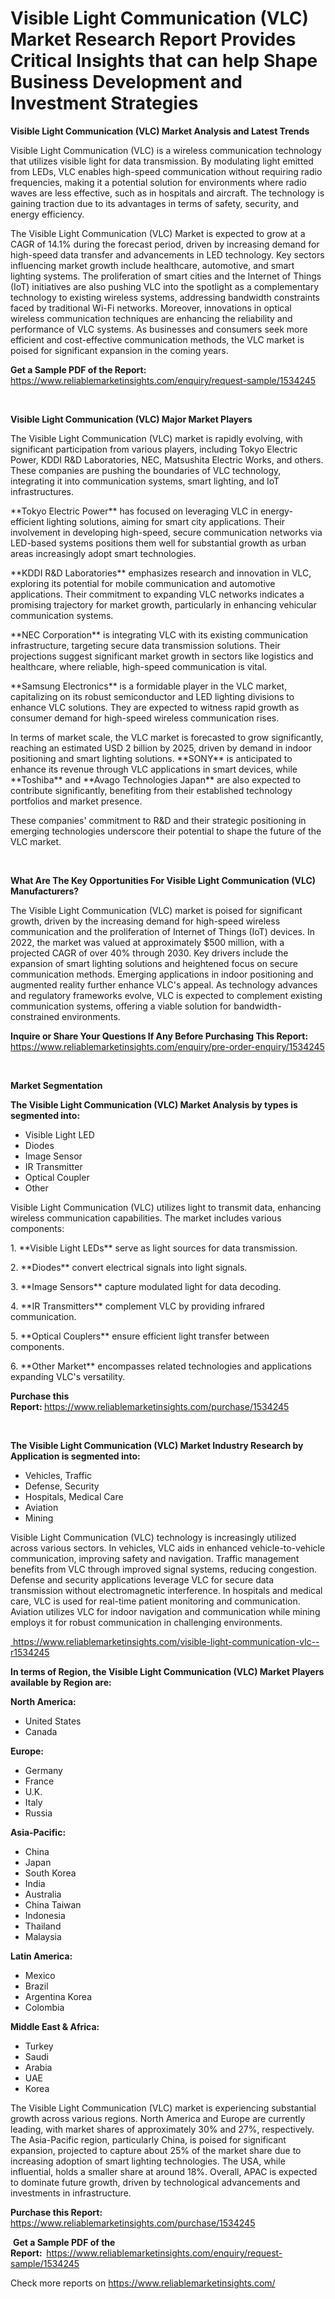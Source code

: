 <p><h1>Visible Light Communication (VLC) Market Research Report Provides Critical Insights that can help Shape Business Development and Investment Strategies</h1></p><p><strong>Visible Light Communication (VLC) Market Analysis and Latest Trends</strong></p>
<p><p>Visible Light Communication (VLC) is a wireless communication technology that utilizes visible light for data transmission. By modulating light emitted from LEDs, VLC enables high-speed communication without requiring radio frequencies, making it a potential solution for environments where radio waves are less effective, such as in hospitals and aircraft. The technology is gaining traction due to its advantages in terms of safety, security, and energy efficiency.</p><p>The Visible Light Communication (VLC) Market is expected to grow at a CAGR of 14.1% during the forecast period, driven by increasing demand for high-speed data transfer and advancements in LED technology. Key sectors influencing market growth include healthcare, automotive, and smart lighting systems. The proliferation of smart cities and the Internet of Things (IoT) initiatives are also pushing VLC into the spotlight as a complementary technology to existing wireless systems, addressing bandwidth constraints faced by traditional Wi-Fi networks. Moreover, innovations in optical wireless communication techniques are enhancing the reliability and performance of VLC systems. As businesses and consumers seek more efficient and cost-effective communication methods, the VLC market is poised for significant expansion in the coming years.</p></p>
<p><strong>Get a Sample PDF of the Report:&nbsp;</strong> <a href="https://www.reliablemarketinsights.com/enquiry/request-sample/1534245?utm_campaign=3586&utm_medium=2&utm_source=Github&utm_content=ia&utm_term=08042025&utm_id=visible-light-communication-vlc">https://www.reliablemarketinsights.com/enquiry/request-sample/1534245</a></p>
<p>&nbsp;</p>
<p><strong>Visible Light Communication (VLC) Major Market Players</strong></p>
<p><p>The Visible Light Communication (VLC) market is rapidly evolving, with significant participation from various players, including Tokyo Electric Power, KDDI R&D Laboratories, NEC, Matsushita Electric Works, and others. These companies are pushing the boundaries of VLC technology, integrating it into communication systems, smart lighting, and IoT infrastructures.</p><p>**Tokyo Electric Power** has focused on leveraging VLC in energy-efficient lighting solutions, aiming for smart city applications. Their involvement in developing high-speed, secure communication networks via LED-based systems positions them well for substantial growth as urban areas increasingly adopt smart technologies.</p><p>**KDDI R&D Laboratories** emphasizes research and innovation in VLC, exploring its potential for mobile communication and automotive applications. Their commitment to expanding VLC networks indicates a promising trajectory for market growth, particularly in enhancing vehicular communication systems.</p><p>**NEC Corporation** is integrating VLC with its existing communication infrastructure, targeting secure data transmission solutions. Their projections suggest significant market growth in sectors like logistics and healthcare, where reliable, high-speed communication is vital.</p><p>**Samsung Electronics** is a formidable player in the VLC market, capitalizing on its robust semiconductor and LED lighting divisions to enhance VLC solutions. They are expected to witness rapid growth as consumer demand for high-speed wireless communication rises.</p><p>In terms of market scale, the VLC market is forecasted to grow significantly, reaching an estimated USD 2 billion by 2025, driven by demand in indoor positioning and smart lighting solutions. **SONY** is anticipated to enhance its revenue through VLC applications in smart devices, while **Toshiba** and **Avago Technologies Japan** are also expected to contribute significantly, benefiting from their established technology portfolios and market presence. </p><p>These companies' commitment to R&D and their strategic positioning in emerging technologies underscore their potential to shape the future of the VLC market.</p></p>
<p>&nbsp;</p>
<p><strong>What Are The Key Opportunities For Visible Light Communication (VLC) Manufacturers?</strong></p>
<p><p>The Visible Light Communication (VLC) market is poised for significant growth, driven by the increasing demand for high-speed wireless communication and the proliferation of Internet of Things (IoT) devices. In 2022, the market was valued at approximately $500 million, with a projected CAGR of over 40% through 2030. Key drivers include the expansion of smart lighting solutions and heightened focus on secure communication methods. Emerging applications in indoor positioning and augmented reality further enhance VLC's appeal. As technology advances and regulatory frameworks evolve, VLC is expected to complement existing communication systems, offering a viable solution for bandwidth-constrained environments.</p></p>
<p><strong>Inquire or Share Your Questions If Any Before Purchasing This Report:</strong> <a href="https://www.reliablemarketinsights.com/enquiry/pre-order-enquiry/1534245?utm_campaign=3586&utm_medium=2&utm_source=Github&utm_content=ia&utm_term=08042025&utm_id=visible-light-communication-vlc">https://www.reliablemarketinsights.com/enquiry/pre-order-enquiry/1534245</a></p>
<p>&nbsp;</p>
<p><strong>Market Segmentation</strong></p>
<p><strong>The Visible Light Communication (VLC) Market Analysis by types is segmented into:</strong></p>
<p><ul><li>Visible Light LED</li><li>Diodes</li><li>Image Sensor</li><li>IR Transmitter</li><li>Optical Coupler</li><li>Other</li></ul></p>
<p><p>Visible Light Communication (VLC) utilizes light to transmit data, enhancing wireless communication capabilities. The market includes various components: </p><p>1. **Visible Light LEDs** serve as light sources for data transmission.</p><p>2. **Diodes** convert electrical signals into light signals.</p><p>3. **Image Sensors** capture modulated light for data decoding.</p><p>4. **IR Transmitters** complement VLC by providing infrared communication.</p><p>5. **Optical Couplers** ensure efficient light transfer between components.</p><p>6. **Other Market** encompasses related technologies and applications expanding VLC's versatility.</p></p>
<p><strong>Purchase this Report:&nbsp;</strong><a href="https://www.reliablemarketinsights.com/purchase/1534245?utm_campaign=3586&utm_medium=2&utm_source=Github&utm_content=ia&utm_term=08042025&utm_id=visible-light-communication-vlc">https://www.reliablemarketinsights.com/purchase/1534245</a></p>
<p>&nbsp;</p>
<p><strong>The Visible Light Communication (VLC) Market Industry Research by Application is segmented into:</strong></p>
<p><ul><li>Vehicles, Traffic</li><li>Defense, Security</li><li>Hospitals, Medical Care</li><li>Aviation</li><li>Mining</li></ul></p>
<p><p>Visible Light Communication (VLC) technology is increasingly utilized across various sectors. In vehicles, VLC aids in enhanced vehicle-to-vehicle communication, improving safety and navigation. Traffic management benefits from VLC through improved signal systems, reducing congestion. Defense and security applications leverage VLC for secure data transmission without electromagnetic interference. In hospitals and medical care, VLC is used for real-time patient monitoring and communication. Aviation utilizes VLC for indoor navigation and communication while mining employs it for robust communication in challenging environments.</p></p>
<p><a href="https://www.reliablemarketinsights.com/visible-light-communication-vlc--r1534245?utm_campaign=3586&utm_medium=2&utm_source=Github&utm_content=ia&utm_term=08042025&utm_id=visible-light-communication-vlc">&nbsp;https://www.reliablemarketinsights.com/visible-light-communication-vlc--r1534245</a></p>
<p><strong>In terms of Region, the Visible Light Communication (VLC) Market Players available by Region are:</strong></p>
<p>
    <p> <strong> North America: </strong>
        <ul>
            <li>United States</li>
            <li>Canada</li>
        </ul>
        </p> 
    <p> <strong> Europe: </strong>
        <ul>
            <li>Germany</li>
            <li>France</li>
            <li>U.K.</li>
            <li>Italy</li>
            <li>Russia</li>
        </ul>
        </p> 
    <p> <strong> Asia-Pacific: </strong>
        <ul>
            <li>China</li>
            <li>Japan</li>
            <li>South Korea</li>
            <li>India</li>
            <li>Australia</li>
            <li>China Taiwan</li>
            <li>Indonesia</li>
            <li>Thailand</li>
            <li>Malaysia</li>
        </ul>
        </p> 
    <p> <strong> Latin America: </strong>
        <ul>
            <li>Mexico</li>
            <li>Brazil</li>
            <li>Argentina Korea</li>
            <li>Colombia</li>
        </ul>
        </p> 
    <p> <strong> Middle East & Africa: </strong>
        <ul>
            <li>Turkey</li>
            <li>Saudi</li>
            <li>Arabia</li>
            <li>UAE</li>
            <li>Korea</li>
        </ul>
    </p>
    </p>
<p><p>The Visible Light Communication (VLC) market is experiencing substantial growth across various regions. North America and Europe are currently leading, with market shares of approximately 30% and 27%, respectively. The Asia-Pacific region, particularly China, is poised for significant expansion, projected to capture about 25% of the market share due to increasing adoption of smart lighting technologies. The USA, while influential, holds a smaller share at around 18%. Overall, APAC is expected to dominate future growth, driven by technological advancements and investments in infrastructure.</p></p>
<p><strong>Purchase this Report: </strong><a href="https://www.reliablemarketinsights.com/purchase/1534245?utm_campaign=3586&utm_medium=2&utm_source=Github&utm_content=ia&utm_term=08042025&utm_id=visible-light-communication-vlc">https://www.reliablemarketinsights.com/purchase/1534245</a></p>
<p>&nbsp;<strong>Get a Sample PDF of the Report:&nbsp;&nbsp;</strong><a href="https://www.reliablemarketinsights.com/enquiry/request-sample/1534245?utm_campaign=3586&utm_medium=2&utm_source=Github&utm_content=ia&utm_term=08042025&utm_id=visible-light-communication-vlc">https://www.reliablemarketinsights.com/enquiry/request-sample/1534245</a></p>
<p><strong></strong></p>
<p>Check more reports on <a href="https://www.reliablemarketinsights.com/?utm_campaign=3586&utm_medium=2&utm_source=Github&utm_content=ia&utm_term=08042025&utm_id=visible-light-communication-vlc">https://www.reliablemarketinsights.com/</a></p>